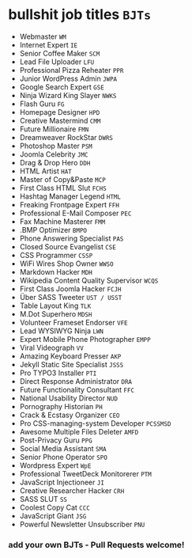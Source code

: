 # bullshit job titles `BJTs`

* Webmaster `WM`
* Internet Expert `IE`
* Senior Coffee Maker `SCM`
* Lead File Uploader `LFU`
* Professional Pizza Reheater `PPR`
* Junior WordPress Admin `JWPA`
* Google Search Expert `GSE`
* Ninja Wizard King Slayer `NWKS`
* Flash Guru `FG`
* Homepage Designer `HPD`
* Creative Mastermind `CMM`
* Future Millionaire `FMN`
* Dreamweaver RockStar `DWRS`
* Photoshop Master `PSM`
* Joomla Celebrity `JMC`
* Drag & Drop Hero `DDH`
* HTML Artist `HAT`
* Master of Copy&Paste `MCP`
* First Class HTML Slut `FCHS`
* Hashtag Manager Legend `HTML`
* Freaking Frontpage Expert `FFH`
* Professional E-Mail Composer `PEC`
* Fax Machine Masterer `FMM`
* .BMP Optimizer `BMPO`
* Phone Answering Specialist `PAS`
* Closed Source Evangelist `CSE`
* CSS Programmer `CSSP`
* WiFi Wires Shop Owner `WWSO`
* Markdown Hacker `MDH`
* Wikipedia Content Quality Supervisor `WCQS`
* First Class Joomla Hacker `FCJH`
* Über SASS Tweeter `UST / USST`
* Table Layout King `TLK`
* M.Dot Superhero `MDSH`
* Volunteer Frameset Endorser `VFE`
* Lead WYSIWYG Ninja `LWN`
* Expert Mobile Phone Photographer `EMPP`
* Viral Videograph `VV`
* Amazing Keyboard Presser `AKP`
* Jekyll Static Site Specialist `JSSS`
* Pro TYPO3 Installer `PTI`
* Direct Response Administrator `DRA`
* Future Functionality Consultant `FFC`
* National Usability Director `NUD`
* Pornography Historian `PH`
* Crack & Ecstasy Organizer `CEO`
* Pro CSS-managing-system Developer `PCSSMSD`
* Awesome Multiple Files Deleter `AMFD`
* Post-Privacy Guru `PPG`
* Social Media Assistant `SMA`
* Senior Phone Operator `SPO`
* Wordpress Expert `WpE`
* Professional TweetDeck Monitorerer `PTM`
* JavaScript Injectioneer `JI`
* Creative Researcher Hacker `CRH`
* SASS SLUT `SS`
* Coolest Copy Cat `CCC`
* JavaScript Giant `JSG`
* Powerful Newsletter Unsubscriber `PNU`

### add your own BJTs - Pull Requests welcome!

